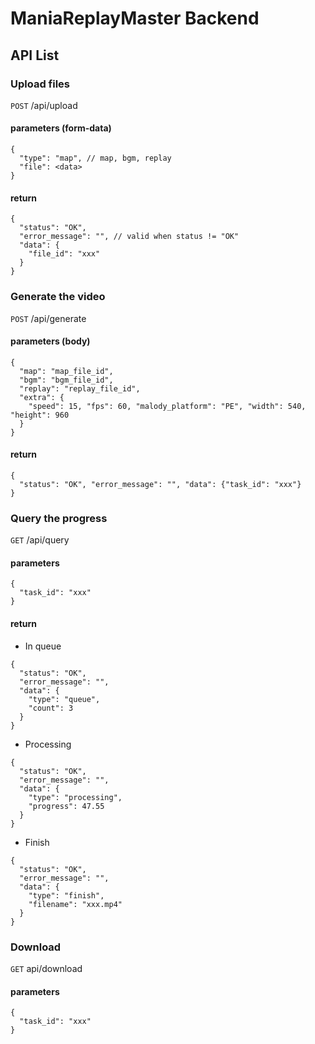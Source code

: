 # ManiaReplayMaster Backend

## API List

### Upload files
`POST` /api/upload
#### parameters (form-data)
```
{
  "type": "map", // map, bgm, replay
  "file": <data>
}
```
#### return
```
{
  "status": "OK", 
  "error_message": "", // valid when status != "OK"
  "data": {
    "file_id": "xxx"
  }
}
```

### Generate the video
`POST` /api/generate
#### parameters (body)
```
{
  "map": "map_file_id",
  "bgm": "bgm_file_id",
  "replay": "replay_file_id",
  "extra": {
    "speed": 15, "fps": 60, "malody_platform": "PE", "width": 540, "height": 960
  }
}
```
#### return
```
{
  "status": "OK", "error_message": "", "data": {"task_id": "xxx"}
}
```

### Query the progress
`GET` /api/query
#### parameters
```
{
  "task_id": "xxx"
}
```
#### return
- In queue
```
{
  "status": "OK",
  "error_message": "",
  "data": {
    "type": "queue",
    "count": 3
  }
}
```
- Processing
```
{
  "status": "OK",
  "error_message": "",
  "data": {
    "type": "processing",
    "progress": 47.55
  }
}
```
- Finish
```
{
  "status": "OK",
  "error_message": "",
  "data": {
    "type": "finish",
    "filename": "xxx.mp4"
  }
}
```

### Download
`GET` api/download
#### parameters
```
{
  "task_id": "xxx"
}
```